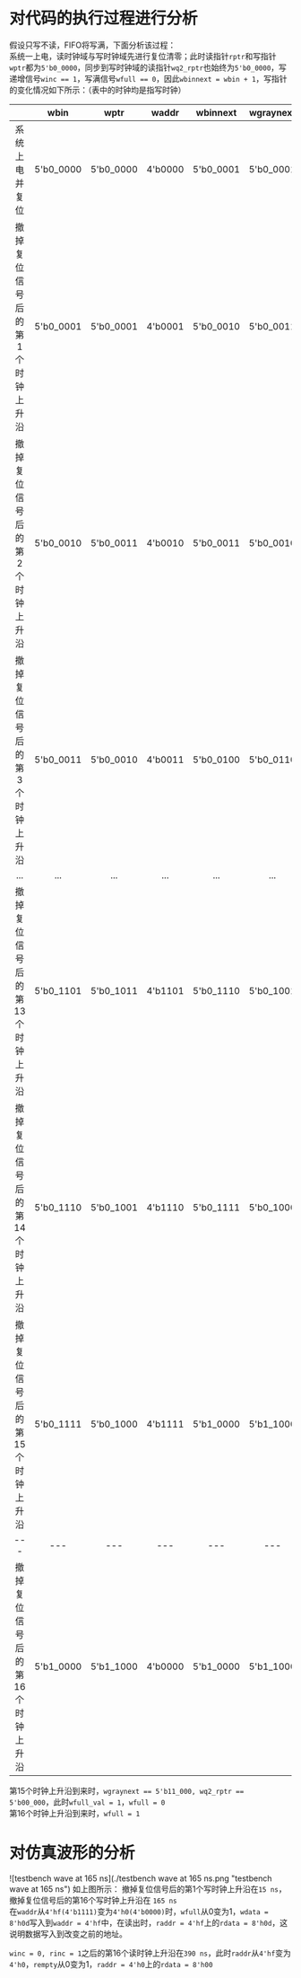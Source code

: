 # 对代码的执行过程进行分析<br>
假设只写不读，FIFO将写满，下面分析该过程：<br>
系统一上电，读时钟域与写时钟域先进行复位清零；此时读指针`rptr`和写指针`wptr`都为`5'b0_0000`，同步到写时钟域的读指针`wq2_rptr`也始终为`5'b0_0000`，写递增信号`winc == 1`，写满信号`wfull == 0`，因此`wbinnext = wbin + 1`，写指针的变化情况如下所示：（表中的时钟均是指写时钟）<br>

|                               |    wbin   |    wptr   |  waddr  |  wbinnext | wgraynext |
|:-----------------------------:|:---------:|:---------:|:-------:|:---------:|:---------:|
|          系统上电并复位         | 5'b0_0000 | 5'b0_0000 | 4'b0000 | 5'b0_0001 | 5'b0_0001 |
|  撤掉复位信号后的第1个时钟上升沿 | 5'b0_0001 | 5'b0_0001 | 4'b0001 | 5'b0_0010 | 5'b0_0011 |
|  撤掉复位信号后的第2个时钟上升沿 | 5'b0_0010 | 5'b0_0011 | 4'b0010 | 5'b0_0011 | 5'b0_0010 |
|  撤掉复位信号后的第3个时钟上升沿 | 5'b0_0011 | 5'b0_0010 | 4'b0011 | 5'b0_0100 | 5'b0_0110 |
|               ...             |    ...    |    ...    |   ...   |    ...    |    ...    |
| 撤掉复位信号后的第13个时钟上升沿 | 5'b0_1101 | 5'b0_1011 | 4'b1101 | 5'b0_1110 | 5'b0_1001 |
| 撤掉复位信号后的第14个时钟上升沿 | 5'b0_1110 | 5'b0_1001 | 4'b1110 | 5'b0_1111 | 5'b0_1000 |
| 撤掉复位信号后的第15个时钟上升沿 | 5'b0_1111 | 5'b0_1000 | 4'b1111 | 5'b1_0000 | 5'b1_1000 |
|               ---             |    ---    |    ---    |   ---   |    ---    |    ---    |
| 撤掉复位信号后的第16个时钟上升沿 | 5'b1_0000 | 5'b1_1000 | 4'b0000 | 5'b1_0000 | 5'b1_1000 |

第15个时钟上升沿到来时，`wgraynext == 5'b11_000, wq2_rptr == 5'b00_000`，此时`wfull_val = 1`，`wfull = 0`<br>
第16个时钟上升沿到来时，`wfull = 1`<br>

# 对仿真波形的分析

![testbench wave at 165 ns](./testbench wave at 165 ns.png "testbench wave at 165 ns")
如上图所示：
撤掉复位信号后的第1个写时钟上升沿在`15 ns`，撤掉复位信号后的第16个写时钟上升沿在 `165 ns`<br>
在`waddr`从`4'hf(4'b1111)`变为`4'h0(4'b0000)`时，`wfull`从0变为1，`wdata = 8'h0d`写入到`waddr = 4'hf`中，在读出时，`raddr = 4'hf`上的`rdata = 8'h0d`，这说明数据写入到改变之前的地址。<br>

`winc = 0, rinc = 1`之后的第16个读时钟上升沿在`390 ns`，此时`raddr`从`4'hf`变为`4'h0`，`rempty`从0变为1，`raddr = 4'h0`上的`rdata = 8'h00`<br>
